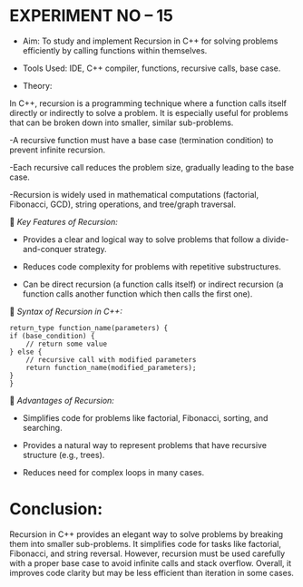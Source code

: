 # EXPERIMENT NO – 15

* Aim: To study and implement Recursion in C++ for solving problems efficiently by calling functions within themselves.

* Tools Used: IDE, C++ compiler, functions, recursive calls, base case.

* Theory:

In C++, recursion is a programming technique where a function calls itself directly or indirectly to solve a problem.
It is especially useful for problems that can be broken down into smaller, similar sub-problems.

-A recursive function must have a base case (termination condition) to prevent infinite recursion.

-Each recursive call reduces the problem size, gradually leading to the base case.

-Recursion is widely used in mathematical computations (factorial, Fibonacci, GCD), string operations, and tree/graph traversal.

🔹 *Key Features of Recursion:*

* Provides a clear and logical way to solve problems that follow a divide-and-conquer strategy.

* Reduces code complexity for problems with repetitive substructures.

* Can be direct recursion (a function calls itself) or indirect recursion (a function calls another function which then calls the first one).

🔹 *Syntax of Recursion in C++:*

    return_type function_name(parameters) {
    if (base_condition) {
        // return some value
    } else {
        // recursive call with modified parameters
        return function_name(modified_parameters);
    }
    }


🔹 *Advantages of Recursion:*

* Simplifies code for problems like factorial, Fibonacci, sorting, and searching.

* Provides a natural way to represent problems that have recursive structure (e.g., trees).

* Reduces need for complex loops in many cases.


# Conclusion:
  
Recursion in C++ provides an elegant way to solve problems by breaking them into smaller sub-problems. It simplifies code for tasks like factorial, Fibonacci, and string reversal. However, recursion must be used carefully with a proper base case to avoid infinite calls and stack overflow. Overall, it improves code clarity but may be less efficient than iteration in some cases.
